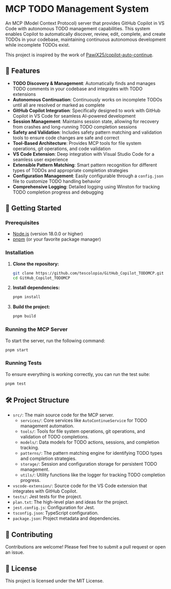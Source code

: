 # MCP TODO Management System

An MCP (Model Context Protocol) server that provides GitHub Copilot in VS Code with autonomous TODO management capabilities. This system enables Copilot to automatically discover, review, edit, complete, and create TODOs in your codebase, maintaining continuous autonomous development while incomplete TODOs exist.

This project is inspired by the work of [PawiX25/copilot-auto-continue](https://github.com/PawiX25/copilot-auto-continue).

## 🌟 Features

- **TODO Discovery & Management**: Automatically finds and manages TODO comments in your codebase and integrates with TODO extensions
- **Autonomous Continuation**: Continuously works on incomplete TODOs until all are resolved or marked as complete
- **GitHub Copilot Integration**: Specifically designed to work with GitHub Copilot in VS Code for seamless AI-powered development
- **Session Management**: Maintains session state, allowing for recovery from crashes and long-running TODO completion sessions
- **Safety and Validation**: Includes safety pattern matching and validation tools to ensure code changes are safe and correct
- **Tool-Based Architecture**: Provides MCP tools for file system operations, git operations, and code validation
- **VS Code Extension**: Deep integration with Visual Studio Code for a seamless user experience
- **Extensible Pattern Matching**: Smart pattern recognition for different types of TODOs and appropriate completion strategies
- **Configuration Management**: Easily configurable through a `config.json` file to customize TODO handling behavior
- **Comprehensive Logging**: Detailed logging using Winston for tracking TODO completion progress and debugging

## 🚀 Getting Started

### Prerequisites

- [Node.js](https://nodejs.org/) (version 18.0.0 or higher)
- [pnpm](https://pnpm.io/) (or your favorite package manager)

### Installation

1.  **Clone the repository:**

    ```bash
    git clone https://github.com/tescolopio/GitHub_Copilot_TODOMCP.git
    cd GitHub_Copilot_TODOMCP
    ```

2.  **Install dependencies:**

    ```bash
    pnpm install
    ```

3.  **Build the project:**
    ```bash
    pnpm build
    ```

### Running the MCP Server

To start the server, run the following command:

```bash
pnpm start
```

### Running Tests

To ensure everything is working correctly, you can run the test suite:

```bash
pnpm test
```

## 🛠️ Project Structure

- `src/`: The main source code for the MCP server.
  - `services/`: Core services like `AutoContinueService` for TODO management automation.
  - `tools/`: Tools for file system operations, git operations, and validation of TODO completions.
  - `models/`: Data models for TODO actions, sessions, and completion tracking.
  - `patterns/`: The pattern matching engine for identifying TODO types and completion strategies.
  - `storage/`: Session and configuration storage for persistent TODO management.
  - `utils/`: Utility functions like the logger for tracking TODO completion progress.
- `vscode-extension/`: Source code for the VS Code extension that integrates with GitHub Copilot.
- `tests/`: Jest tests for the project.
- `plan.txt`: The high-level plan and ideas for the project.
- `jest.config.js`: Configuration for Jest.
- `tsconfig.json`: TypeScript configuration.
- `package.json`: Project metadata and dependencies.

## 🤝 Contributing

Contributions are welcome! Please feel free to submit a pull request or open an issue.

## 📜 License

This project is licensed under the MIT License.
